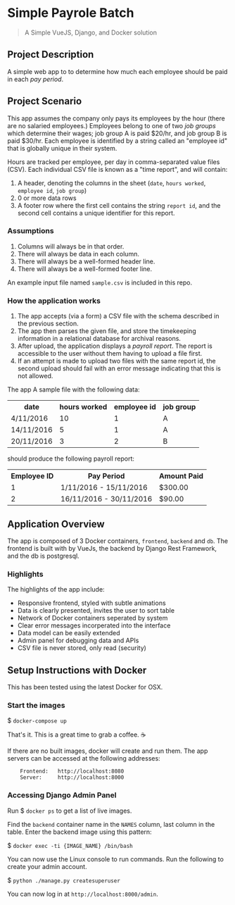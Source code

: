 # Simple Payrole Batch
> A Simple VueJS, Django, and Docker solution

## Project Description

A simple web app to to determine how much each employee should be paid in each
_pay period_.

## Project Scenario

This app assumes the company only pays its employees by the hour (there are no
salaried employees.) Employees belong to one of two _job groups_ which
determine their wages; job group A is paid $20/hr, and job group B is paid
$30/hr. Each employee is identified by a string called an "employee id" that is
globally unique in their system.

Hours are tracked per employee, per day in comma-separated value files (CSV).
Each individual CSV file is known as a "time report", and will contain:

1. A header, denoting the columns in the sheet (`date`, `hours worked`,
   `employee id`, `job group`)
1. 0 or more data rows
1. A footer row where the first cell contains the string `report id`, and the
   second cell contains a unique identifier for this report.

### Assumptions

1. Columns will always be in that order.
1. There will always be data in each column.
1. There will always be a well-formed header line.
1. There will always be a well-formed footer line.

An example input file named `sample.csv` is included in this repo.

### How the application works

1. The app accepts (via a form) a CSV file with the schema
   described in the previous section.
1. The app then parses the given file, and store the timekeeping information in
   a relational database for archival reasons.
1. After upload, the application displays a _payroll report_. The report is
   accessible to the user without them having to upload a file first.
1. If an attempt is made to upload two files with the same report id, the
   second upload should fail with an error message indicating that this is not
   allowed.

The app A sample file with the following data:

<table>
<tr>
  <th>
    date
  </th>
  <th>
    hours worked
  </th>
  <th>
    employee id
  </th>
  <th>
    job group
  </th>
</tr>
<tr>
  <td>
    4/11/2016
  </td>
  <td>
    10
  </td>
  <td>
    1
  </td>
  <td>
    A
  </td>
</tr>
<tr>
  <td>
    14/11/2016
  </td>
  <td>
    5
  </td>
  <td>
    1
  </td>
  <td>
    A
  </td>
</tr>
<tr>
  <td>
    20/11/2016
  </td>
  <td>
    3
  </td>
  <td>
    2
  </td>
  <td>
    B
  </td>
</tr>
</table>

should produce the following payroll report:

<table>
<tr>
  <th>
    Employee ID
  </th>
  <th>
    Pay Period
  </th>
  <th>
    Amount Paid
  </th>
</tr>
<tr>
  <td>
    1
  </td>
  <td>
    1/11/2016 - 15/11/2016
  </td>
  <td>
    $300.00
  </td>
</tr>
  <td>
    2
  </td>
  <td>
    16/11/2016 - 30/11/2016
  </td>
  <td>
    $90.00
  </td>
</tr>
</table>

## Application Overview

The app is composed of 3 Docker containers, `frontend`, `backend` and `db`. The frontend is built with by VueJs, the backend by Django Rest Framework, and the db is postgresql.

### Highlights

The highlights of the app include:
- Responsive frontend, styled with subtle animations
- Data is clearly presented, invites the user to sort table
- Network of Docker containers seperated by system
- Clear error messages incorperated into the interface
- Data model can be easily extended
- Admin panel for debugging data and APIs
- CSV file is never stored, only read (security)

## Setup Instructions with Docker
This has been tested using the latest Docker for OSX.

### Start the images

$ ```docker-compose up```

That's it. This is a great time to grab a coffee. ☕️

If there are no built images, docker will create and run them. The app servers can be accessed at the following addresses:

```
    Frontend:   http://localhost:8080
    Server:     http://localhost:8000
```

### Accessing Django Admin Panel

Run $ ``` docker ps ``` to get a list of live images.

Find the `backend` container name in the `NAMES` column, last column in the table. Enter the backend image using this pattern:

$ ```docker exec -ti {IMAGE_NAME} /bin/bash```

You can now use the Linux console to run commands. Run the following to create your admin account.

$ ```python ./manage.py createsuperuser```

You can now log in at `http://localhost:8000/admin`.